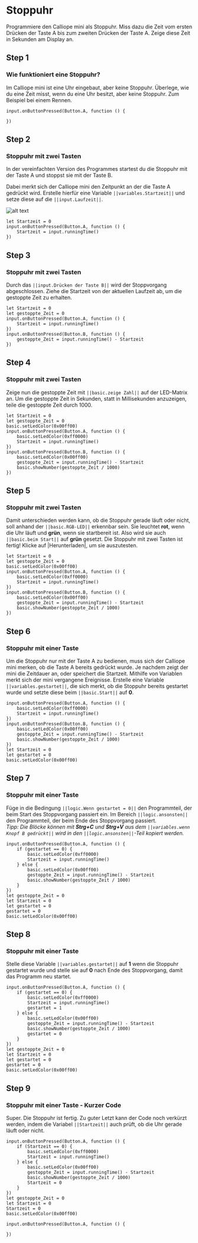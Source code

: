 # Stoppuhr

Programmiere den Calliope mini als Stoppuhr. 
Miss dazu die Zeit vom ersten Drücken der Taste A bis zum zweiten Drücken der Taste A. 
Zeige diese Zeit in Sekunden am Display an.

## Step 1

### Wie funktioniert eine Stoppuhr?

Im Calliope mini ist eine Uhr eingebaut, aber keine Stoppuhr. 
Überlege, wie du eine Zeit misst, wenn du eine Uhr besitzt, aber keine Stoppuhr. 
Zum Beispiel bei einem Rennen.

```blocks
input.onButtonPressed(Button.A, function () {
	
})
```
## Step 2

### Stoppuhr mit zwei Tasten

In der vereinfachten Version des Programmes
 startest du die Stoppuhr mit der Taste A und stoppst sie mit der Taste B.

Dabei merkt sich der Calliope mini den Zeitpunkt an der die Taste A gedrückt wird. 
Erstelle hierfür eine Variable ``||variables.Startzeit||`` und setze diese auf die ``||input.Laufzeit||``.

![alt text](https://raw.githubusercontent.com/jasperp92/makecode-tutorials/master/assets/images/variablen.gif)

```blocks
let Startzeit = 0
input.onButtonPressed(Button.A, function () {
    Startzeit = input.runningTime()
})
```

## Step 3

### Stoppuhr mit zwei Tasten

Durch das ``||input.Drücken der Taste B||`` wird der Stoppvorgang abgeschlossen. 
Ziehe die Startzeit von der aktuellen Laufzeit ab, um die gestoppte Zeit zu erhalten. 

```blocks
let Startzeit = 0
let gestoppte_Zeit = 0
input.onButtonPressed(Button.A, function () {
    Startzeit = input.runningTime()
})
input.onButtonPressed(Button.B, function () {
    gestoppte_Zeit = input.runningTime() - Startzeit
})
```

## Step 4

### Stoppuhr mit zwei Tasten

Zeige nun die gestoppte Zeit mit ``||basic.zeige Zahl||`` auf der LED-Matrix an.
Um die gestoppte Zeit in Sekunden, statt in Millisekunden anzuzeigen, teile die gestoppte Zeit durch 1000.

```blocks
let Startzeit = 0
let gestoppte_Zeit = 0
basic.setLedColor(0x00ff00)
input.onButtonPressed(Button.A, function () {
    basic.setLedColor(0xff0000)
    Startzeit = input.runningTime()
})
input.onButtonPressed(Button.B, function () {
    basic.setLedColor(0x00ff00)
    gestoppte_Zeit = input.runningTime() - Startzeit
    basic.showNumber(gestoppte_Zeit / 1000)
})
```

## Step 5

### Stoppuhr mit zwei Tasten

Damit unterschieden werden kann, ob die Stoppuhr gerade läuft oder nicht, soll 
anhand der ``||basic.RGB-LED||`` erkennbar sein. Sie leuchtet **rot**, wenn die Uhr läuft und **grün**, wenn sie startbereit ist.
Also wird sie auch ``||basic.beim Start||`` auf **grün** gesetzt.
Die Stoppuhr mit zwei Tasten ist fertig! Klicke auf |Herunterladen|, um sie auszutesten.

```blocks
let Startzeit = 0
let gestoppte_Zeit = 0
basic.setLedColor(0x00ff00)
input.onButtonPressed(Button.A, function () {
    basic.setLedColor(0xff0000)
    Startzeit = input.runningTime()
})
input.onButtonPressed(Button.B, function () {
    basic.setLedColor(0x00ff00)
    gestoppte_Zeit = input.runningTime() - Startzeit
    basic.showNumber(gestoppte_Zeit / 1000)
})
```

## Step 6

### Stoppuhr mit einer Taste

Um die Stoppuhr nur mit der Taste A zu bedienen, muss sich der Calliope mini merken,
 ob die Taste A bereits gedrückt wurde. Je nachdem zeigt der mini
  die Zeitdauer an, oder speichert die Startzeit. Mithilfe von Variablen
   merkt sich der mini vergangene Ereignisse. 
   Erstelle eine Variable ``||variables.gestartet||``, die sich merkt, 
   ob die Stoppuhr bereits gestartet wurde und setzte diese beim ``||basic.Start||`` auf **0**.

```blocks
input.onButtonPressed(Button.A, function () {
    basic.setLedColor(0xff0000)
    Startzeit = input.runningTime()
})
input.onButtonPressed(Button.B, function () {
    basic.setLedColor(0x00ff00)
    gestoppte_Zeit = input.runningTime() - Startzeit
    basic.showNumber(gestoppte_Zeit / 1000)
})
let Startzeit = 0
let gestartet = 0
basic.setLedColor(0x00ff00)
```

## Step 7

### Stoppuhr mit einer Taste

Füge in die Bedingung ``||logic.Wenn gestartet = 0||`` den Programmteil, 
der beim Start des Stoppvorgang passiert ein. 
Im Bereich ``||logic.ansonsten||`` den Programmteil, der beim Ende des Stoppvorgang passiert.  
*Tipp: Die Blöcke können mit **Strg+C** und **Strg+V** aus dem ``||variables.wenn Knopf B gedrückt||`` wird in den ``||logic.ansonsten||``-Teil kopiert werden.* 

```blocks
input.onButtonPressed(Button.A, function () {
    if (gestartet == 0) {
        basic.setLedColor(0xff0000)
        Startzeit = input.runningTime()
    } else {
        basic.setLedColor(0x00ff00)
        gestoppte_Zeit = input.runningTime() - Startzeit
        basic.showNumber(gestoppte_Zeit / 1000)
    }
})
let gestoppte_Zeit = 0
let Startzeit = 0
let gestartet = 0
gestartet = 0
basic.setLedColor(0x00ff00)
```

## Step 8

### Stoppuhr mit einer Taste

Stelle diese Variable ``||variables.gestartet||`` auf **1** wenn die Stoppuhr 
 gestartet wurde und stelle sie auf **0** 
nach Ende des Stoppvorgang, damit das Programm neu startet.

```blocks
input.onButtonPressed(Button.A, function () {
    if (gestartet == 0) {
        basic.setLedColor(0xff0000)
        Startzeit = input.runningTime()
        gestartet = 1
    } else {
        basic.setLedColor(0x00ff00)
        gestoppte_Zeit = input.runningTime() - Startzeit
        basic.showNumber(gestoppte_Zeit / 1000)
        gestartet = 0
    }
})
let gestoppte_Zeit = 0
let Startzeit = 0
let gestartet = 0
gestartet = 0
basic.setLedColor(0x00ff00)
```

## Step 9

### Stoppuhr mit einer Taste  - Kurzer Code

Super. Die Stoppuhr ist fertig. Zu guter Letzt kann der Code noch verkürzt werden, 
indem die Variabel ``||Startzeit||`` auch prüft, ob die Uhr gerade läuft oder nicht.

```blocks
input.onButtonPressed(Button.A, function () {
    if (Startzeit == 0) {
        basic.setLedColor(0xff0000)
        Startzeit = input.runningTime()
    } else {
        basic.setLedColor(0x00ff00)
        gestoppte_Zeit = input.runningTime() - Startzeit
        basic.showNumber(gestoppte_Zeit / 1000)
        Startzeit = 0
    }
})
let gestoppte_Zeit = 0
let Startzeit = 0
Startzeit = 0
basic.setLedColor(0x00ff00)
```

```template
input.onButtonPressed(Button.A, function () {
	
})

```

